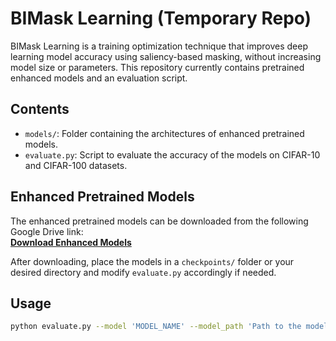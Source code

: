# BIMask Learning (Temporary Repo)

BIMask Learning is a training optimization technique that improves deep learning model accuracy using saliency-based masking, without increasing model size or parameters. This repository currently contains pretrained enhanced models and an evaluation script.

## Contents

- `models/`: Folder containing the architectures of enhanced pretrained models.
- `evaluate.py`: Script to evaluate the accuracy of the models on CIFAR-10 and CIFAR-100 datasets.


## Enhanced Pretrained Models

The enhanced pretrained models can be downloaded from the following Google Drive link:  
**[Download Enhanced Models](https://drive.google.com/drive/folders/1JDzqvaQqwqf_OmJ4-gqVQJdn8DbILeeZ?usp=sharing)**  

After downloading, place the models in a `checkpoints/` folder or your desired directory and modify `evaluate.py` accordingly if needed.

## Usage

```bash
python evaluate.py --model 'MODEL_NAME' --model_path 'Path to the model checkpoint' --dataset {cifar10,cifar100}
